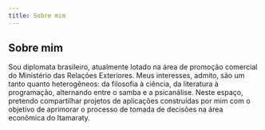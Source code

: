 ```yaml
---
title: Sobre mim
---
```


## Sobre mim
Sou diplomata brasileiro, atualmente lotado na área de promoção comercial do Ministério das Relações Exteriores. Meus interesses, admito, são um tanto quanto heterogêneos: da filosofia à ciência, da literatura à programação, alternando entre o samba e a psicanálise. Neste espaço, pretendo compartilhar projetos de aplicações construídas por mim com o objetivo de aprimorar o processo de tomada de decisões na área econômica do Itamaraty.

